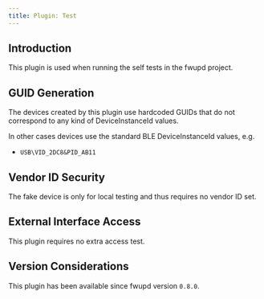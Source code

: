 ```yaml
---
title: Plugin: Test
---
```


## Introduction

This plugin is used when running the self tests in the fwupd project.

## GUID Generation

The devices created by this plugin use hardcoded GUIDs that do not correspond
to any kind of DeviceInstanceId values.

In other cases devices use the standard BLE DeviceInstanceId values, e.g.

* `USB\VID_2DC8&PID_AB11`

## Vendor ID Security

The fake device is only for local testing and thus requires no vendor ID set.

## External Interface Access

This plugin requires no extra access test.

## Version Considerations

This plugin has been available since fwupd version `0.8.0`.
